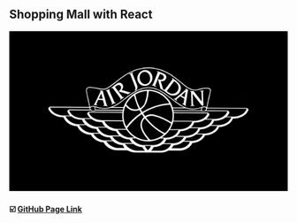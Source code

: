 ## Shopping Mall with React

<div>
<img src=https://raw.githubusercontent.com/yhuj79/ShoppingMall-React/master/thumnail/thumnail.jpg width=550>
</div>

#### :ballot_box_with_check: <a target="_blank" rel="noopener noreferrer" href="">GitHub Page Link</a>

<!-- 3 31 39 -->
